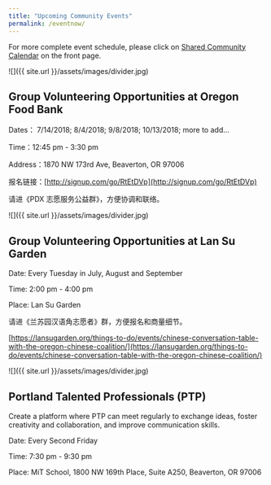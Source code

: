 ```yaml
---
title: "Upcoming Community Events"
permalink: /eventnow/
---
```


For more complete event schedule, please click on [Shared Community Calendar](http://pdxchinese.org/events/) on the front page.

![]({{ site.url }}/assets/images/divider.jpg)

## Group Volunteering Opportunities at Oregon Food Bank

Dates： 7/14/2018; 8/4/2018; 9/8/2018; 10/13/2018; more to add...

Time：12:45 pm - 3:30 pm

Address：1870 NW 173rd Ave, Beaverton, OR 97006

报名链接：[http://signup.com/go/RtEtDVp](http://signup.com/go/RtEtDVp)

请进《PDX 志愿服务公益群》，方便协调和联络。

![]({{ site.url }}/assets/images/divider.jpg)

## Group Volunteering Opportunities at Lan Su Garden

Date: Every Tuesday in July, August and September

Time: 2:00 pm - 4:00 pm

Place: Lan Su Garden

请进《兰苏园汉语角志愿者》群，方便报名和商量细节。

[https://lansugarden.org/things-to-do/events/chinese-conversation-table-with-the-oregon-chinese-coalition/](https://lansugarden.org/things-to-do/events/chinese-conversation-table-with-the-oregon-chinese-coalition/)

![]({{ site.url }}/assets/images/divider.jpg)

## Portland Talented Professionals (PTP)

Create a platform where PTP can meet regularly to exchange ideas, foster creativity and collaboration, and improve communication skills.

Date: Every Second Friday

Time: 7:30 pm - 9:30 pm

Place: MiT School, 1800 NW 169th Place, Suite A250, Beaverton, OR 97006
